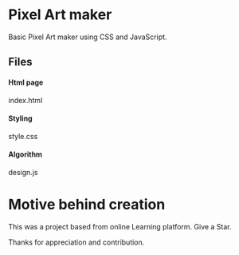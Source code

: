 # Pixel Art maker

Basic Pixel Art maker using CSS and JavaScript.

## Files

#### Html page
index.html

#### Styling
style.css

#### Algorithm
design.js

# Motive behind creation
This was a project based from online Learning platform.
Give a Star.

Thanks for appreciation and contribution.
